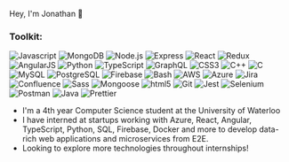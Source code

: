 Hey, I'm Jonathan 👋 

<!---
theJonathanXue/theJonathanXue is a ✨ special ✨ repository because its `README.md` (this file) appears on your GitHub profile.
You can click the Preview link to take a look at your changes.
--->

<h3>Toolkit:</h3>

<p>
    <img alt="Javascript" src="https://img.shields.io/badge/-Javascript-F7DF1E?style=for-the-badge&logo=javascript&logoColor=white" />
    <img alt="MongoDB" src="https://img.shields.io/badge/-MongoDB-47A248?style=for-the-badge&logo=mongodb&logoColor=white" />
    <img alt="Node.js" src="https://img.shields.io/badge/-Node.js-339933?style=for-the-badge&logo=Node.js&logoColor=white" />
    <img alt="Express" src="https://img.shields.io/badge/-Express-43853d?style=for-the-badge&logo=express&logoColor=white" />
    <img alt="React" src="https://img.shields.io/badge/-React-61DAFB?style=for-the-badge&logo=react&logoColor=white" />
    <img alt="Redux" src="https://img.shields.io/badge/redux-%23593d88.svg?style=for-the-badge&logo=redux&logoColor=white" />
    <img alt="AngularJS" src="https://img.shields.io/badge/angular.js-%23E23237.svg?style=for-the-badge&logo=angularjs&logoColor=white" />
    <img alt="Python" src="https://img.shields.io/badge/-Python-3776AB?style=for-the-badge&logo=python&logoColor=white" />
    <img alt="TypeScript" src="https://img.shields.io/badge/-TypeScript-3178C6?style=for-the-badge&logo=typescript&logoColor=white" />
    <img alt="GraphQL" src="https://img.shields.io/badge/-GraphQL-E10098?style=for-the-badge&logo=graphql&logoColor=white)" />
    <img alt="CSS3" src="https://img.shields.io/badge/-CSS3-1572B6?style=for-the-badge&logo=css3&logoColor=white" />
    <img alt="C++" src="https://img.shields.io/badge/-C++-00599C?style=for-the-badge&logo=cplusplus&logoColor=white" />
    <img alt="C" src="https://img.shields.io/badge/-C-00589d?style=for-the-badge&logo=c&logoColor=white" />
    <img alt="MySQL" src="https://img.shields.io/badge/mysql-%2300f.svg?style=for-the-badge&logo=mysql&logoColor=white" />
    <img alt="PostgreSQL" src="https://img.shields.io/badge/postgres-%23316192.svg?style=for-the-badge&logo=postgresql&logoColor=white" />
    <img alt="Firebase" src="https://img.shields.io/badge/Firebase-039BE5?style=for-the-badge&logo=Firebase&logoColor=white" />
    <img alt="Bash" src="https://img.shields.io/badge/-Bash-4EAA25?style=for-the-badge&logo=GNUbash&logoColor=white" />
    <img alt="AWS" src="https://img.shields.io/badge/AWS-%23FF9900.svg?style=for-the-badge&logo=amazon-aws&logoColor=white" />
    <img alt="Azure" src="https://img.shields.io/badge/azure-%230072C6.svg?style=for-the-badge&logo=microsoftazure&logoColor=white" />
    <img alt="Jira" src="https://img.shields.io/badge/-Jira-0052CC?style=for-the-badge&logo=jirasoftware&logoColor=white" />
    <img alt="Confluence" src="https://img.shields.io/badge/-Confluence-172B4D?style=for-the-badge&logo=confluence&logoColor=white" />
    <img alt="Sass" src="https://img.shields.io/badge/-Sass-CC6699?style=for-the-badge&logo=sass&logoColor=white" />
    <img alt="Mongoose" src="https://img.shields.io/badge/-Mongoose-880000?style=for-the-badge&logo=mongoose&logoColor=white" />
    <img alt="html5" src="https://img.shields.io/badge/-HTML5-E34F26?style=for-the-badge&logo=html5&logoColor=white" />
    <img alt="Git" src="https://img.shields.io/badge/-Git-F05032?style=for-the-badge&logo=git&logoColor=white" />
    <img alt="Jest" src="https://img.shields.io/badge/-jest-%23C21325?style=for-the-badge&logo=jest&logoColor=white" />
    <img alt="Selenium" src="https://img.shields.io/badge/-selenium-%43B02A?style=for-the-badge&logo=selenium&logoColor=white)" />
    <img alt="Postman" src="https://img.shields.io/badge/-Postman-FF6C37?style=for-the-badge&logo=postman&logoColor=white" />
    <img alt="Java" src="https://img.shields.io/badge/-Java-f8981d?style=for-the-badge&logo=java&logoColor=white" />
    <img alt="Prettier" src="https://img.shields.io/badge/-Prettier-F7B93E?style=for-the-badge&logo=prettier&logoColor=white" />
</p>

- I'm a 4th year Computer Science student at the University of Waterloo
- I have interned at startups working with Azure, React, Angular, TypeScript, Python, SQL, Firebase, Docker and more to develop data-rich web applications and microservices from E2E.
- Looking to explore more technologies throughout internships!
